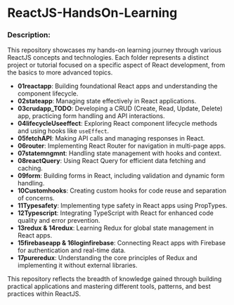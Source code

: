 # ReactJS-HandsOn-Learning

### Description:
This repository showcases my hands-on learning journey through various ReactJS concepts and technologies. Each folder represents a distinct project or tutorial focused on a specific aspect of React development, from the basics to more advanced topics.

- **01reactapp**: Building foundational React apps and understanding the component lifecycle.
- **02stateapp**: Managing state effectively in React applications.
- **03crudapp_TODO**: Developing a CRUD (Create, Read, Update, Delete) app, practicing form handling and API interactions.
- **04lifecycleUseeffect**: Exploring React component lifecycle methods and using hooks like `useEffect`.
- **05fetchAPI**: Making API calls and managing responses in React.
- **06router**: Implementing React Router for navigation in multi-page apps.
- **07statemngmnt**: Handling state management with hooks and context.
- **08reactQuery**: Using React Query for efficient data fetching and caching.
- **09form**: Building forms in React, including validation and dynamic form handling.
- **10Customhooks**: Creating custom hooks for code reuse and separation of concerns.
- **11Typesafety**: Implementing type safety in React apps using PropTypes.
- **12Typescript**: Integrating TypeScript with React for enhanced code quality and error prevention.
- **13redux & 14redux**: Learning Redux for global state management in React apps.
- **15firebaseapp & 16loginfirebase**: Connecting React apps with Firebase for authentication and real-time data.
- **17pureredux**: Understanding the core principles of Redux and implementing it without external libraries.

This repository reflects the breadth of knowledge gained through building practical applications and mastering different tools, patterns, and best practices within ReactJS.
